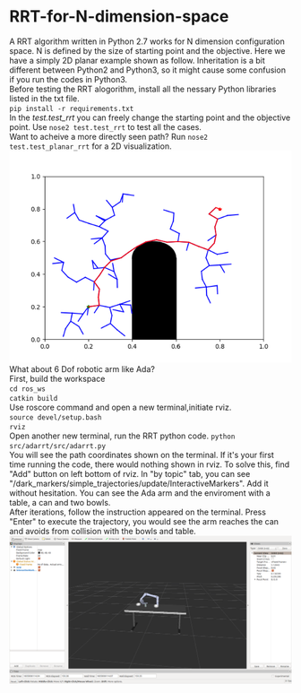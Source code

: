 # RRT-for-N-dimension-space  
A RRT algorithm written in Python 2.7 works for N dimension configuration space. N is defined by the size of starting point and the objective. Here we have a simply 2D planar example shown as follow. Inheritation is a bit different between Python2 and Python3, so it might cause some confusion if you run the codes in Python3.  
Before testing the RRT alogorithm, install all the nessary Python libraries listed in the txt file.  
`pip install -r requirements.txt`  
In the *test.test_rrt* you can freely change the starting point and the objective point. Use `nose2 test.test_rrt` to test all the cases.   
Want to acheive a more directly seen path? Run `nose2 test.test_planar_rrt` for a 2D visualization.  
![](https://github.com/Cauchy4ier/RRT-for-N-dimension-space/blob/main/example_planar_rrt.png)  
What about 6 Dof robotic arm like Ada?  
First, build the workspace  
`cd ros_ws`  
`catkin build`  
Use roscore command and open a new terminal,initiate rviz.  
`source devel/setup.bash`  
`rviz`  
Open another new terminal, run the RRT python code. `python src/adarrt/src/adarrt.py`  
You will see the path coordinates shown on the terminal. If it's your first time running the code, there would nothing shown in rviz. To solve this, find "Add" button on left bottom of rviz. In "by topic" tab, you can see "/dark_markers/simple_trajectories/update/InteractiveMarkers". Add it without hesitation. You can see the Ada arm and the enviroment with a table, a can and two bowls.  
After iterations, follow the instruction appeared on the terminal. Press "Enter" to execute the trajectory, you would see the arm reaches the can and avoids from collision with the bowls and table.  
![](https://github.com/Cauchy4ier/RRT-for-N-dimension-space/blob/main/Screenshot%20from%202020-11-10%2003-01-54.png)





